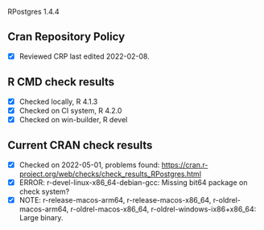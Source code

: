 RPostgres 1.4.4

## Cran Repository Policy

- [x] Reviewed CRP last edited 2022-02-08.

## R CMD check results

- [x] Checked locally, R 4.1.3
- [x] Checked on CI system, R 4.2.0
- [x] Checked on win-builder, R devel

## Current CRAN check results

- [x] Checked on 2022-05-01, problems found: https://cran.r-project.org/web/checks/check_results_RPostgres.html
- [x] ERROR: r-devel-linux-x86_64-debian-gcc: Missing bit64 package on check system?
- [x] NOTE: r-release-macos-arm64, r-release-macos-x86_64, r-oldrel-macos-arm64, r-oldrel-macos-x86_64, r-oldrel-windows-ix86+x86_64: Large binary.
